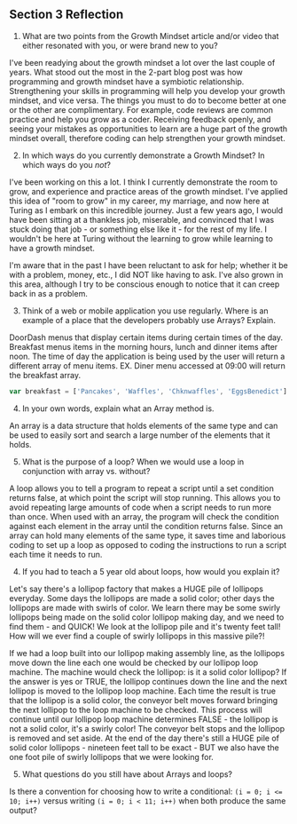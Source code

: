 ## Section 3 Reflection

1. What are two points from the Growth Mindset article and/or video that either resonated with you, or were brand new to you?

I've been readying about the growth mindset a lot over the last couple of years. What stood
out the most in the 2-part blog post was how programming and growth mindset have a symbiotic
relationship. Strengthening your skills in programming will help you develop your growth
mindset, and vice versa. The things you must to do to become better at one or the other are
complimentary. For example, code reviews are common practice and help you grow as a coder.
Receiving feedback openly, and seeing your mistakes as opportunities to learn are a huge
part of the growth mindset overall, therefore coding can help strengthen your growth mindset.

2. In which ways do you currently demonstrate a Growth Mindset? In which ways do you _not_?

I've been working on this a lot. I think I currently demonstrate the room to grow, and experience and practice areas of the growth mindset. I've applied this idea of "room to grow" in my career, my marriage, and now here at Turing as I embark on this incredible journey. Just a few years ago, I would have been sitting at a thankless job, miserable, and convinced that I was stuck doing that job - or something else like it - for the rest of my life. I wouldn't be here at Turing without the learning to grow while learning to have a growth mindset.

I'm aware that in the past I have been reluctant to ask for help; whether it be with a problem, money, etc., I did NOT like having to ask. I've also grown in this area, although I try to be conscious enough to notice that it can creep back in as a problem.

3. Think of a web or mobile application you use regularly. Where is an example of a place that the developers probably use Arrays? Explain.

DoorDash menus that display certain items during certain times of the day. Breakfast menus items in the morning hours, lunch and dinner items after noon. The time of day the application is being used by the user will return a different array of menu items.
EX. Diner menu accessed at 09:00 will return the breakfast array.

```js
var breakfast = ['Pancakes', 'Waffles', 'Chknwaffles', 'EggsBenedict']
```

4. In your own words, explain what an Array method is.

An array is a data structure that holds elements of the same type and can be used to easily sort and search a large number of the elements that it holds.

5. What is the purpose of a loop? When we would use a loop in conjunction with array vs. without?

A loop allows you to tell a program to repeat a script until a set condition returns false, at which point the script will stop running. This allows you to avoid repeating large amounts of code when a script needs to run more than once. When used with an array, the program will check the condition against each element in the array until the condition returns false. Since an array can hold many elements of the same type, it saves time and laborious coding to set up a loop as opposed to coding the instructions to run a script each time it needs to run.

4. If you had to teach a 5 year old about loops, how would you explain it?

Let's say there's a lollipop factory that makes a HUGE pile of lollipops everyday. Some days the lollipops are made a solid color; other days the lollipops are made with swirls of color. We learn there may be some swirly lollipops being made on the solid color lollipop making day, and we need to find them - and QUICK! We look at the lollipop pile and it's twenty feet tall! How will we ever find a couple of swirly lollipops in this massive pile?!

If we had a loop built into our lollipop making assembly line, as the lollipops move down the line each one would be checked by our lollipop loop machine. The machine would check the lollipop: is it a solid color lollipop? If the answer is yes or TRUE, the lollipop continues down the line and the next lollipop is moved to the lollipop loop machine. Each time the result is true that the lollipop is a solid color, the conveyor belt moves forward bringing the next lollipop to the loop machine to be checked. This process will continue until our lollipop loop machine determines FALSE - the lollipop is not a solid color, it's a swirly color! The conveyor belt stops and the lollipop is removed and set aside. At the end of the day there's still a HUGE pile of solid color lollipops - nineteen feet tall to be exact - BUT we also have the one foot pile of swirly lollipops that we were looking for.

5. What questions do you still have about Arrays and loops?

Is there a convention for choosing how to write a conditional: ``(i = 0; i <= 10; i++)`` versus writing ``(i = 0; i < 11; i++)`` when both produce the same output?
